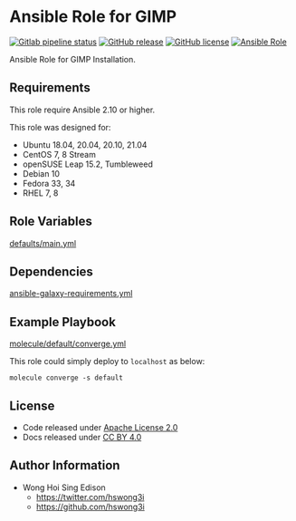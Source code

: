 # Ansible Role for GIMP

[![Gitlab pipeline status](https://img.shields.io/gitlab/pipeline/alvistack/ansible-role-gimp/master)](https://gitlab.com/alvistack/ansible-role-gimp/-/pipelines)
[![GitHub release](https://img.shields.io/github/release/alvistack/ansible-role-gimp.svg)](https://github.com/alvistack/ansible-role-gimp/releases)
[![GitHub license](https://img.shields.io/github/license/alvistack/ansible-role-gimp.svg)](https://github.com/alvistack/ansible-role-gimp/blob/master/LICENSE)
[![Ansible Role](https://img.shields.io/badge/galaxy-alvistack.gimp-blue.svg)](https://galaxy.ansible.com/alvistack/gimp)

Ansible Role for GIMP Installation.

## Requirements

This role require Ansible 2.10 or higher.

This role was designed for:

  - Ubuntu 18.04, 20.04, 20.10, 21.04
  - CentOS 7, 8 Stream
  - openSUSE Leap 15.2, Tumbleweed
  - Debian 10
  - Fedora 33, 34
  - RHEL 7, 8

## Role Variables

[defaults/main.yml](defaults/main.yml)

## Dependencies

[ansible-galaxy-requirements.yml](ansible-galaxy-requirements.yml)

## Example Playbook

[molecule/default/converge.yml](molecule/default/converge.yml)

This role could simply deploy to `localhost` as below:

    molecule converge -s default

## License

  - Code released under [Apache License 2.0](LICENSE)
  - Docs released under [CC BY 4.0](http://creativecommons.org/licenses/by/4.0/)

## Author Information

  - Wong Hoi Sing Edison
      - <https://twitter.com/hswong3i>
      - <https://github.com/hswong3i>
